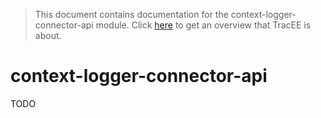 > This document contains documentation for the context-logger-connector-api module. Click [here](/README.md) to get an overview that TracEE is about.

# context-logger-connector-api

TODO
